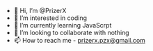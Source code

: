- 👋 Hi, I’m @PrizerX
- 👀 I’m interested in coding
- 🌱 I’m currently learning JavaScrpt
- 💞️ I’m looking to collaborate with nothing
- 📫 How to reach me - prizerx.pzx@gmail.com

<!---
PrizerX/PrizerX is a ✨ special ✨ repository because its `README.md` (this file) appears on your GitHub profile.
You can click the Preview link to take a look at your changes.
--->
